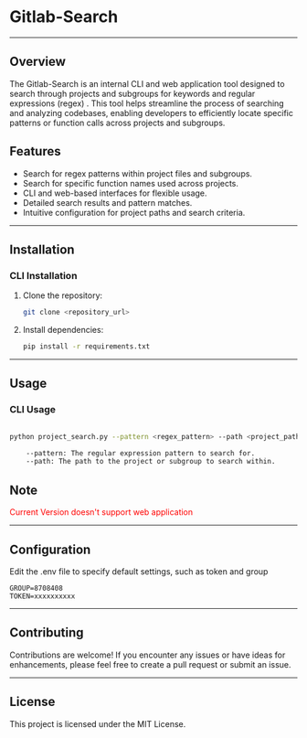 # Gitlab-Search
---
## Overview

The Gitlab-Search is an internal CLI and web application tool designed to search through projects and subgroups for keywords and regular expressions (regex) . This tool helps streamline the process of searching and analyzing codebases, enabling developers to efficiently locate specific patterns or function calls across projects and subgroups.

## Features

- Search for regex patterns within project files and subgroups.
- Search for specific function names used across projects.
- CLI and web-based interfaces for flexible usage.
- Detailed search results and pattern matches.
- Intuitive configuration for project paths and search criteria.
---
## Installation

### CLI Installation

1. Clone the repository:

   ```bash
   git clone <repository_url>
   ```

2. Install dependencies:

    ```bash
    pip install -r requirements.txt
    ```
---
## Usage

### CLI Usage

```bash

python project_search.py --pattern <regex_pattern> --path <project_path>

    --pattern: The regular expression pattern to search for.
    --path: The path to the project or subgroup to search within.
```

## Note

<span style="color:red;">Current Version doesn't support web application</span>

---
## Configuration

Edit the .env file to specify default settings, such as token and group

```env
GROUP=8708408
TOKEN=xxxxxxxxxx
```
---
## Contributing


Contributions are welcome! If you encounter any issues or have ideas for enhancements, please feel free to create a pull request or submit an issue.

---
## License

This project is licensed under the MIT License.